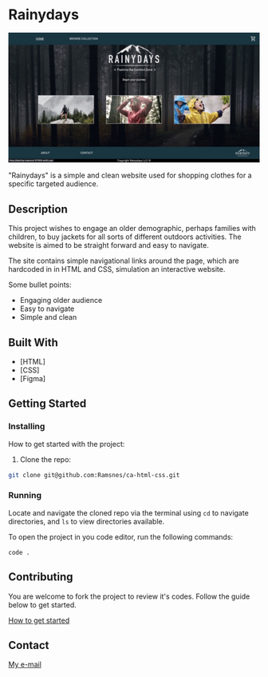 # Rainydays

![image](crossProjectLarge.jpeg)

"Rainydays" is a simple and clean website used for shopping clothes for a specific targeted audience.

## Description

This project wishes to engage an older demographic, perhaps families with children, to buy jackets for all sorts of different outdoors activities. The website is aimed to be straight forward and easy to navigate.

The site contains simple navigational links around the page, which are hardcoded in in HTML and CSS, simulation an interactive website.

Some bullet points:

- Engaging older audience
- Easy to navigate
- Simple and clean

## Built With

- [HTML]
- [CSS]
- [Figma]

## Getting Started

### Installing

How to get started with the project:

1. Clone the repo:

```bash
git clone git@github.com:Ramsnes/ca-html-css.git
```

### Running

Locate and navigate the cloned repo via the terminal using `cd` to navigate directories, and `ls` to view directories available.

To open the project in you code editor, run the following commands:

```terminal
code .
```

## Contributing

You are welcome to fork the project to review it's codes. Follow the guide below to get started.

[How to get started](https://docs.github.com/en/get-started/quickstart/fork-a-repo)

## Contact

[My e-mail](morten.ramfjord@gmail.com)
